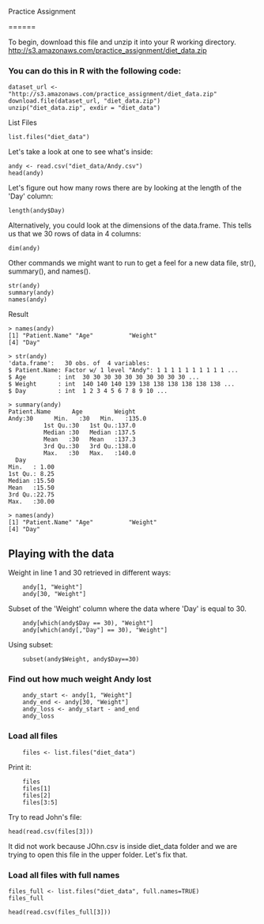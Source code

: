 Practice Assignment

======

To begin, download this file and unzip it into your R working directory.
http://s3.amazonaws.com/practice_assignment/diet_data.zip

### You can do this in R with the following code:

    dataset_url <- "http://s3.amazonaws.com/practice_assignment/diet_data.zip"
    download.file(dataset_url, "diet_data.zip")
    unzip("diet_data.zip", exdir = "diet_data")
    
List Files

    list.files("diet_data")
    
Let's take a look at one to see what's inside:

    andy <- read.csv("diet_data/Andy.csv")
    head(andy)
    
Let's figure out how many rows there are by looking at the length of the 'Day' column:

    length(andy$Day)
    
Alternatively, you could look at the dimensions of the data.frame. 
This tells us that we 30 rows of data in 4 columns:

    dim(andy)
    
    
Other commands we might want to run to get a feel for a new data file, str(), summary(), and names().

    str(andy)
    summary(andy)
    names(andy)
    
Result

    > names(andy)
    [1] "Patient.Name" "Age"          "Weight"      
    [4] "Day"         
    
    > str(andy)
    'data.frame':	30 obs. of  4 variables:
    $ Patient.Name: Factor w/ 1 level "Andy": 1 1 1 1 1 1 1 1 1 1 ...
    $ Age         : int  30 30 30 30 30 30 30 30 30 30 ...
    $ Weight      : int  140 140 140 139 138 138 138 138 138 138 ...
    $ Day         : int  1 2 3 4 5 6 7 8 9 10 ...
    
    > summary(andy)
    Patient.Name      Age         Weight     
    Andy:30      Min.   :30   Min.   :135.0  
              1st Qu.:30   1st Qu.:137.0  
              Median :30   Median :137.5  
              Mean   :30   Mean   :137.3  
              3rd Qu.:30   3rd Qu.:138.0  
              Max.   :30   Max.   :140.0  
      Day       
    Min.   : 1.00  
    1st Qu.: 8.25  
    Median :15.50  
    Mean   :15.50  
    3rd Qu.:22.75  
    Max.   :30.00  
    
    > names(andy)
    [1] "Patient.Name" "Age"          "Weight"      
    [4] "Day"   


## Playing with the data

Weight in line 1 and 30 retrieved in different ways:

        andy[1, "Weight"]
        andy[30, "Weight"]

Subset of the 'Weight' column where the data where 'Day' is equal to 30.

        andy[which(andy$Day == 30), "Weight"]
        andy[which(andy[,"Day"] == 30), "Weight"]

Using subset:
        
        subset(andy$Weight, andy$Day==30)
        
### Find out how much weight Andy lost

        andy_start <- andy[1, "Weight"]
        andy_end <- andy[30, "Weight"]
        andy_loss <- andy_start - and_end
        andy_loss

### Load all files

        files <- list.files("diet_data")

Print it:
        
        files
        files[1]
        files[2]
        files[3:5]
        
Try to read John's file:

    head(read.csv(files[3]))
It did not work because JOhn.csv is inside diet_data folder and we are trying to open this file in the upper folder. Let's fix that.

### Load all files with full names

    files_full <- list.files("diet_data", full.names=TRUE)
    files_full

    head(read.csv(files_full[3]))

